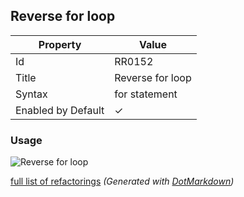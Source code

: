 ## Reverse for loop

| Property           | Value            |
| ------------------ | ---------------- |
| Id                 | RR0152           |
| Title              | Reverse for loop |
| Syntax             | for statement    |
| Enabled by Default | &#x2713;         |

### Usage

![Reverse for loop](../../images/refactorings/ReverseForLoop.png)

[full list of refactorings](Refactorings.md)
*\(Generated with [DotMarkdown](http://github.com/JosefPihrt/DotMarkdown)\)*